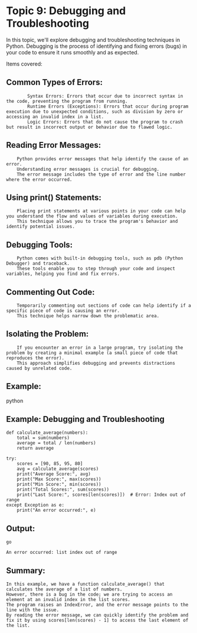 # Topic 9: Debugging and Troubleshooting

In this topic, we'll explore debugging and troubleshooting techniques in Python. Debugging is the process of identifying and fixing errors (bugs) in your code to ensure it runs smoothly and as expected.

Items covered:

  ## Common Types of Errors:
            Syntax Errors: Errors that occur due to incorrect syntax in the code, preventing the program from running.
            Runtime Errors (Exceptions): Errors that occur during program execution due to unexpected conditions, such as division by zero or accessing an invalid index in a list.
            Logic Errors: Errors that do not cause the program to crash but result in incorrect output or behavior due to flawed logic.

  ## Reading Error Messages:
        Python provides error messages that help identify the cause of an error.
        Understanding error messages is crucial for debugging.
        The error message includes the type of error and the line number where the error occurred.

  ## Using print() Statements:
        Placing print statements at various points in your code can help you understand the flow and values of variables during execution.
        This technique allows you to trace the program's behavior and identify potential issues.

  ## Debugging Tools:
        Python comes with built-in debugging tools, such as pdb (Python Debugger) and traceback.
        These tools enable you to step through your code and inspect variables, helping you find and fix errors.

  ## Commenting Out Code:
        Temporarily commenting out sections of code can help identify if a specific piece of code is causing an error.
        This technique helps narrow down the problematic area.

  ## Isolating the Problem:
        If you encounter an error in a large program, try isolating the problem by creating a minimal example (a small piece of code that reproduces the error).
        This approach simplifies debugging and prevents distractions caused by unrelated code.

## Example:

  python

## Example: Debugging and Troubleshooting

    def calculate_average(numbers):
        total = sum(numbers)
        average = total / len(numbers)
        return average
    
    try:
        scores = [90, 85, 95, 80]
        avg = calculate_average(scores)
        print("Average Score:", avg)
        print("Max Score:", max(scores))
        print("Min Score:", min(scores))
        print("Total Scores:", sum(scores))
        print("Last Score:", scores[len(scores)])  # Error: Index out of range
    except Exception as e:
        print("An error occurred:", e)
    
## Output:

    go
    
    An error occurred: list index out of range

## Summary:
    In this example, we have a function calculate_average() that calculates the average of a list of numbers.
    However, there is a bug in the code; we are trying to access an element at an invalid index in the list scores. 
    The program raises an IndexError, and the error message points to the line with the issue.
    By reading the error message, we can quickly identify the problem and fix it by using scores[len(scores) - 1] to access the last element of the list.
